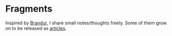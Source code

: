 # Fragments

Inspired by [Brandur](https://brandur.org/fragments), I share small notes/thoughts freely. Some of them grow on to be released as [articles](../sharing/my-articles.md).
